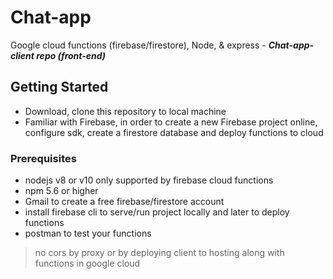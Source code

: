 # Chat-app 


Google cloud functions (firebase/firestore), Node, & express -  ___Chat-app-client repo (front-end)___


## Getting Started

 - Download, clone this repository to local machine
 - Familiar with Firebase, in order to create a new Firebase project online, configure sdk, create a firestore database and deploy functions to cloud
 
 
### Prerequisites

- nodejs v8 or v10 only supported by firebase cloud functions
- npm 5.6 or higher
- Gmail to create a free firebase/firestore account
- install firebase cli to serve/run project locally and later to deploy functions
- postman to test your functions


> no cors by proxy or by deploying client to hosting along with functions in google cloud